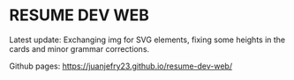 # RESUME DEV WEB


Latest update: Exchanging img for SVG elements, fixing some heights in the cards and minor grammar corrections.

Github pages: https://juanjefry23.github.io/resume-dev-web/
